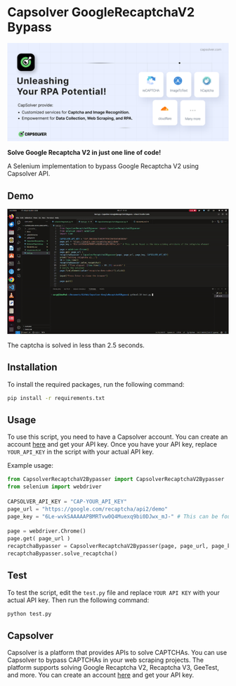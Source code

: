 # Capsolver GoogleRecaptchaV2 Bypass

[![Capsolver](docs/capsolver.png)](https://www.capsolver.com/?utm_source=github&utm_medium=ads&utm_campaign=scraping&utm_term=Capsolver-GoogleRecaptchaV2Bypass)

**Solve Google Recaptcha V2 in just one line of code!**

A Selenium implementation to bypass Google Recaptcha V2 using Capsolver API.

## Demo

![Demo](docs/demo.gif)

The captcha is solved in less than 2.5 seconds.

## Installation

To install the required packages, run the following command:

```bash
pip install -r requirements.txt
```

## Usage

To use this script, you need to have a Capsolver account. You can create an account [here](https://www.capsolver.com/?utm_source=github&utm_medium=ads&utm_campaign=scraping&utm_term=Capsolver-GoogleRecaptchaV2Bypass) and get your API key. Once you have your API key, replace `YOUR_API_KEY` in the script with your actual API key.

Example usage:

```python
from CapsolverRecaptchaV2Bypasser import CapsolverRecaptchaV2Bypasser
from selenium import webdriver

CAPSOLVER_API_KEY = "CAP-YOUR_API_KEY"
page_url = "https://google.com/recaptcha/api2/demo"
page_key = "6Le-wvkSAAAAAPBMRTvw0Q4Muexq9bi0DJwx_mJ-" # This can be found in the data-sitekey attribute of the reCaptcha element

page = webdriver.Chrome()
page.get( page_url )
recaptchaBypasser = CapsolverRecaptchaV2Bypasser(page, page_url, page_key, CAPSOLVER_API_KEY)
recaptchaBypasser.solve_recaptcha()
```
## Test

To test the script, edit the `test.py` file and replace `YOUR API KEY` with your actual API key. Then run the following command:

```bash
python test.py
```

## Capsolver

Capsolver is a platform that provides APIs to solve CAPTCHAs. You can use Capsolver to bypass CAPTCHAs in your web scraping projects. The platform supports solving Google Recaptcha V2, Recaptcha V3, GeeTest, and more. You can create an account [here](https://www.capsolver.com/?utm_source=github&utm_medium=ads&utm_campaign=scraping&utm_term=Capsolver-GoogleRecaptchaV2Bypass) and get your API key.
